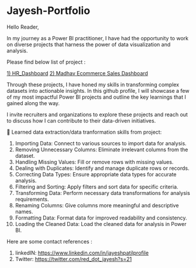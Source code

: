 # Jayesh-Portfolio

Hello Reader, 

In my journey as a Power BI practitioner, I have had the opportunity to work on diverse projects that harness the power of data visualization and analysis. 

Please find below list of project :

<a href="https://github.com/jayeshapatil/Jayesh-Portfolio/blob/main/HR_Dashboard_1.pdf">1) HR_Dashboard</a> 
<a href="https://github.com/jayeshapatil/Jayesh-Portfolio/blob/main/Madhav_Ecommerce_Sales_Dashboard%20(1).pdf">2) Madhav Ecommerce Sales Dashboard</a> 

Through these projects, I have honed my skills in transforming complex datasets into actionable insights. In this github profile, I will showcase a few of my most impactful Power BI projects and outline the key learnings that I gained along the way. 

I invite recruiters and organizations to explore these projects and reach out to discuss how I can contribute to their data-driven initiatives.

📌 Learned data extraction/data tranformation skills from project:

1. Importing Data: Connect to various sources to import data for analysis.
2. Removing Unnecessary Columns: Eliminate irrelevant columns from the dataset.
3. Handling Missing Values: Fill or remove rows with missing values.
4. Dealing with Duplicates: Identify and manage duplicate rows or records.
5. Correcting Data Types: Ensure appropriate data types for accurate analysis.
6. Filtering and Sorting: Apply filters and sort data for specific criteria.
7. Transforming Data: Perform necessary data transformations for analysis requirements.
8. Renaming Columns: Give columns more meaningful and descriptive names.
9. Formatting Data: Format data for improved readability and consistency.
10. Loading the Cleaned Data: Load the cleaned data for analysis in Power BI.

Here are some contact references :

1) linkedIN: https://www.linkedin.com/in/jayeshpatilprofile
2) Twitter: https://twitter.com/red_dot_jayesh?s=21

